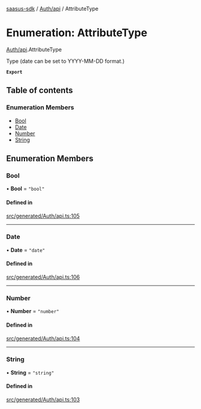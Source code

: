 [saasus-sdk](../README.md) / [Auth/api](../modules/Auth_api.md) / AttributeType

# Enumeration: AttributeType

[Auth/api](../modules/Auth_api.md).AttributeType

Type (date can be set to YYYY-MM-DD format.)

**`Export`**

## Table of contents

### Enumeration Members

- [Bool](Auth_api.AttributeType.md#bool)
- [Date](Auth_api.AttributeType.md#date)
- [Number](Auth_api.AttributeType.md#number)
- [String](Auth_api.AttributeType.md#string)

## Enumeration Members

### Bool

• **Bool** = ``"bool"``

#### Defined in

[src/generated/Auth/api.ts:105](https://github.com/saasus-platform/saasus-sdk-javascript/blob/997c544/src/generated/Auth/api.ts#L105)

___

### Date

• **Date** = ``"date"``

#### Defined in

[src/generated/Auth/api.ts:106](https://github.com/saasus-platform/saasus-sdk-javascript/blob/997c544/src/generated/Auth/api.ts#L106)

___

### Number

• **Number** = ``"number"``

#### Defined in

[src/generated/Auth/api.ts:104](https://github.com/saasus-platform/saasus-sdk-javascript/blob/997c544/src/generated/Auth/api.ts#L104)

___

### String

• **String** = ``"string"``

#### Defined in

[src/generated/Auth/api.ts:103](https://github.com/saasus-platform/saasus-sdk-javascript/blob/997c544/src/generated/Auth/api.ts#L103)
